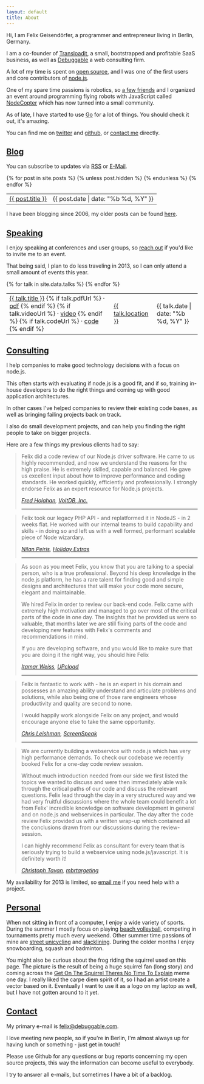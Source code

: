 ```yaml
---
layout: default
title: About
---
```

Hi, I am Felix Geisendörfer, a programmer and entrepreneur living in Berlin, Germany.

I am a co-founder of [Transloadit](http://transloadit.com/), a small,
bootstrapped and profitable SaaS business, as well as
[Debuggable](http://debuggable.com) a web consulting firm.

A lot of my time is spent on [open source](http://github.com/felixge), and I
was one of the first users and core contributors of
[node.js](http://nodejs.org/).

One of my spare time passions is robotics, so [a few friends](http://nodecopter.com/core) and I organized an
event around programming flying robots with JavaScript called
[NodeCopter](http://nodecopter.com/) which has now turned into a small
community.

As of late, I have started to use [Go](http://golang.org/) for a lot of things.
You should check it out, it's amazing.

You can find me on [twitter](https://twitter.com/felixge) and
[github](https://github.com/felixge), or [contact me](#contact) directly.

<h2 id="blog"><a href="#blog">Blog</a></h2>

You can subscribe to updates via <a
  href="http://feeds.feedburner.com/felixge">RSS</a> or <a
  href="http://feedburner.google.com/fb/a/mailverify?uri=felixge">E-Mail</a>.

<table class="toc">
  <tbody>
    {% for post in site.posts %}
      {% unless post.hidden %}
      <tr>
        <td class="title">
          <span>
            <a href="{{ post.url }}">{{ post.title }}</a>
          </span>
        </td>
        <td class="date"><span>{{ post.date | date: "%b %d, %Y" }}</span></td>
      </tr>
      {% endunless %}
    {% endfor %}
  </tbody>
</table>

I have been blogging since 2006, my older posts can be found
[here](http://debuggable.com/posts/archive).

<h2 id="speaking"><a href="#speaking">Speaking</a></h2>

I enjoy speaking at conferences and user groups, so [reach out](#contact) if
you'd like to invite me to an event.

That being said, I plan to do less traveling in 2013, so I can only attend a
small amount of events this year.

<table class="toc">
  <tbody>
    {% for talk in site.data.talks %}
    <tr>
      <td class="title">
        <span>
          <a href="{{ talk.url }}">{{ talk.title }}</a>
          {% if talk.pdfUrl %}
          &middot; <a href="{{ talk.pdfUrl }}">pdf</a>
          {% endif %}
          {% if talk.videoUrl %}
          &middot; <a href="{{ talk.videoUrl }}">video</a>
          {% endif %}
          {% if talk.codeUrl %}
          &middot; <a href="{{ talk.codeUrl }}">code</a>
          {% endif %}
        </span>
      </td>
      <td class="location"><span><a href="{{ talk.eventUrl }}">{{ talk.location }}</a></span></td>
      <td class="date"><span>{{ talk.date | date: "%b %d, %Y" }}</span></td>
    </tr>
    {% endfor %}
  </tbody>
</table>

<h2 id="consulting"><a href="consulting">Consulting</a></h2>

I help companies to make good technology decisions with a focus on node.js.

This often starts with evaluating if node.js is a good fit, and if so, training
in-house developers to do the right things and coming up with good application
architectures.  

In other cases I've helped companies to review their existing code bases, as
well as bringing failing projects back on track.

I also do small development projects, and can help you finding the right people
to take on bigger projects.

Here are a few things my previous clients had to say:

<blockquote>
  <p>
  Felix did a code review of our Node.js driver software. He came to us highly
  recommended, and now we understand the reasons for the high praise. He is
  extremely skilled, capable and balanced. He gave us excellent input about how
  to improve performance and coding standards. He worked quickly, efficiently and
  professionally. I strongly endorse Felix as an expert resource for Node.js
  projects.
  </p>
  <cite>
    <a href="http://www.linkedin.com/in/fredholahan/">Fred Holahan</a>,
    <a href="https://voltdb.com/">VoltDB, Inc.</a>
  </cite>
  <hr>
</blockquote>

<blockquote>
  <p>
    Felix took our legacy PHP API - and replatformed it in NodeJS - in 2 weeks flat. He worked with our internal teams to build capability and skills - in doing so and left us with a well formed, performant scalable piece of Node wizardary.
  </p>
  <cite>
    <a href="http://uk.linkedin.com/in/nilanpeiris/">Nilan Peiris</a>,
    <a href="http://www.holidayextras.co.uk/">Holiday Extras</a>
  </cite>
  <hr/>
</blockquote>

<blockquote>
  <p>
    As soon as you meet Felix, you know that you are talking to a special person, who is a true professional. Beyond his deep knowledge in the node.js platform, he has a rare talent for finding good and simple designs and architectures that will make your code more secure, elegant and maintainable. 
  </p>
  <p>
    We hired Felix in order to review our back-end code. Felix came with extremely high motivation and managed to go over most of the critical parts of the code in one day. The insights that he provided us were so valuable, that months later we are still fixing parts of the code and developing new features with Felix's comments and recommendations in mind.
  </p>
  <p>
    If you are developing software, and you would like to make sure that you are doing it the right way, you should hire Felix
  </p>
  <cite>
    <a href="http://de.linkedin.com/in/itamarweiss/">Itamar Weiss</a>,
    <a href="http://www.upcload.com/">UPcload</a>
  </cite>
  <hr/>
</blockquote>

<blockquote>
  <p>
    Felix is fantastic to work with - he is an expert in his domain and possesses an amazing ability understand and articulate problems and solutions, while also being one of those rare engineers whose productivity and quality are second to none. 
  </p>
  <p>
    I would happily work alongside Felix on any project, and would encourage anyone else to take the same opportunity.
  </p>
  <cite>
    <a href="http://de.linkedin.com/in/chrisleishman/">Chris Leishman</a>,
    <a href="http://www.screenspeak.com/">ScreenSpeak</a>
  </cite>
  <hr/>
</blockquote>

<blockquote>
  <p>
    We are currently building a webservice with node.js which has very high performance demands. To check our codebase we recently booked Felix for a one-day code review session. 
  </p>
  <p>
  Without much introduction needed from our side we first listed the topics we wanted to discuss and were then immediately able walk through the critical paths of our code and discuss the relevant questions. Felix lead through the day in a very structured way and we had very fruitful discussions where the whole team could benefit a lot from Felix' incredible knowledge on software development in general and on node.js and webservices in particular. The day after the code review Felix provided us with a written wrap-up which contained all the conclusions drawn from our discussions during the review-session. 
  </p>
  <p>
    I can highly recommend Felix as consultant for every team that is seriously trying to build a webservice using node.js/javascript. It is definitely worth it!</p>
  </p>
  <cite>
    <a href="http://de.linkedin.com/pub/christoph-tavan/32/8b6/462/">Christoph Tavan</a>,
    <a href="http://mbr-targeting.com/">mbrtargeting</a>
  </cite>
</blockquote>

My availability for 2013 is limited, so [email
me](mailto:felix@transloadit.com) if you need help with a project.

<h2 id="personal"><a href="#personal">Personal</a></h2>

When not sitting in front of a computer, I enjoy a wide variety of sports.
During the summer I mostly focus on playing [beach volleyball][], competing in
tournaments pretty much every weekend. Other summer time passions of mine
are [street unicycling][] and [slacklining][]. During the colder months I enjoy
snowboarding, squash and badminton.

You might also be curious about the frog riding the squirrel used on this page.
The picture is the result of being a huge squirrel fan (long story) and coming
across the [Get On The Squirrel Theres No Time To Explain][] meme one day. I
really liked the carpe diem spirit of it, so I had an artist create a vector
based on it. Eventually I want to use it as a logo on my laptop as well, but I
have not gotten around to it yet.


<h2 id="contact"><a href="#contact">Contact</a></h2>

My primary e-mail is [felix@debuggable.com](mailto:felix@debuggable.com).

I love meeting new people, so if you're in Berlin, I'm almost always up for
having lunch or something - just get in touch!

Please use Github for any questions or bug reports concerning my open source
projects, this way the information can become useful to everybody.

I try to answer all e-mails, but sometimes I have a bit of a backlog.

[Get On The Squirrel Theres No Time To Explain]: http://weknowmemes.com/2011/12/get-on-the-squirrel-theres-no-time-to-explain/
[beach volleyball]: http://www.beachberlin.de/beachmitte/info.html
[street unicycling]: http://en.wikipedia.org/wiki/Street_unicycling
[slacklining]: http://en.wikipedia.org/wiki/Slacklining
